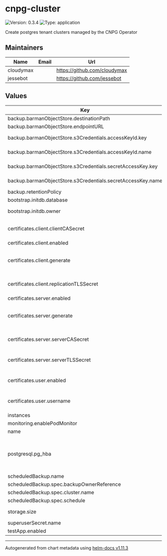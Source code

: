 # cnpg-cluster

![Version: 0.3.4](https://img.shields.io/badge/Version-0.3.4-informational?style=flat-square) ![Type: application](https://img.shields.io/badge/Type-application-informational?style=flat-square)

Create postgres tenant clusters managed by the CNPG Operator

## Maintainers

| Name | Email | Url |
| ---- | ------ | --- |
| cloudymax |  | <https://github.com/cloudymax> |
| jessebot |  | <https://github.com/jessebot> |

## Values

| Key | Type | Default | Description |
|-----|------|---------|-------------|
| backup.barmanObjectStore.destinationPath | string | `"s3://backups"` |  |
| backup.barmanObjectStore.endpointURL | string | `"http://HOST:PORT"` |  |
| backup.barmanObjectStore.s3Credentials.accessKeyId.key | string | `"ACCESS_KEY_ID"` | key in Kubernetes Secret to use for S3 access key ID |
| backup.barmanObjectStore.s3Credentials.accessKeyId.name | string | `"aws-creds"` | existing Kubernetes Secret to use for S3 access key ID |
| backup.barmanObjectStore.s3Credentials.secretAccessKey.key | string | `"ACCESS_SECRET_KEY"` | key in Kubernetes Secret to use for S3 secret key |
| backup.barmanObjectStore.s3Credentials.secretAccessKey.name | string | `"aws-creds"` | existing Kubernetes Secret to use for S3 secret key |
| backup.retentionPolicy | string | `"30d"` | how long to keep backups for |
| bootstrap.initdb.database | string | `"app"` | initial database to create |
| bootstrap.initdb.owner | string | `"app"` | owner of the initial database that is created above |
| certificates.client.clientCASecret | string | `""` | name of existing Kubernetes Secret for the postgresql client Certificate Authority cert, ignored if certificates.generate is true |
| certificates.client.enabled | bool | `false` | enable using client certificates |
| certificates.client.generate | bool | `false` | generate client certs using cert-manager. if true the following are ignored: certificates.clientCASecret, certificates.replicationTLSSecret |
| certificates.client.replicationTLSSecret | string | `""` | name of existing Kubernetes Secret for the postgresql replication TLS cert ignored if certificates.generate is true |
| certificates.server.enabled | bool | `false` | enable using server certificates |
| certificates.server.generate | bool | `false` | generate server certs using cert-manager. if true the following are ignored: certificates.serverTLSSecret, certificates.serverCASecret |
| certificates.server.serverCASecret | string | `""` | name of existing Kubernetes Secret for the postgresql server Certificate Authority cert, ignored if certificates.generate is true |
| certificates.server.serverTLSSecret | string | `""` | name of existing Kubernetes Secret for the postgresql server TLS cert, ignored if certificates.generate is true |
| certificates.user.enabled | bool | `false` | create a certificate for a user to connect to postgres using CertManager requires server and client certificate generation enabled |
| certificates.user.username | string | `"app"` | name of the user to create a cert for, eg: the DbOwner specified earlier. This data populated into the commonName field of the certificate. |
| instances | int | `3` |  |
| monitoring.enablePodMonitor | bool | `false` | enable monitoring via Prometheus |
| name | string | `"cnpg"` |  |
| postgresql.pg_hba | list | `["hostnossl all all 0.0.0.0/0 reject","hostssl all all 0.0.0.0/0 cert clientcert=verify-full"]` | records for the pg_hba.conf file. ref: https://www.postgresql.org/docs/current/auth-pg-hba-conf.html |
| scheduledBackup.name | string | `"example-backup"` | name to use for your scheduled backup job |
| scheduledBackup.spec.backupOwnerReference | string | `"self"` |  |
| scheduledBackup.spec.cluster.name | string | `"pg-backup"` |  |
| scheduledBackup.spec.schedule | string | `"0 0 0 * * *"` | crontab style schedule to run the backups |
| storage.size | string | `"1Gi"` | how much storage to allocate to the postgresql cluster |
| superuserSecret.name | string | `"superuser-secret"` |  |
| testApp.enabled | bool | `false` |  |

----------------------------------------------
Autogenerated from chart metadata using [helm-docs v1.11.3](https://github.com/norwoodj/helm-docs/releases/v1.11.3)
